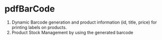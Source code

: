 # pdfBarCode
1. Dynamic Barcode generation and product information (id, title, price) for printing labels on products.  
2. Product Stock Management by using the generated barcode
